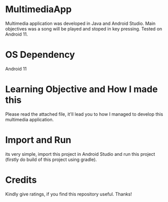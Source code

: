 # MultimediaApp
Multimedia application was developed in Java and Android Studio. Main objectives was a song will be played and stoped in key pressing. Tested on Android 11.

# OS Dependency
Android 11

# Learning Objective and How I made this
Please read the attached file, it'll lead you to how I managed to develop this multimedia application.

# Import and Run
its very simple, import this project in Android Studio and run this project (firstly do build of this project using gradle).

# Credits
Kindly give ratings, if you find this repository useful. Thanks!
